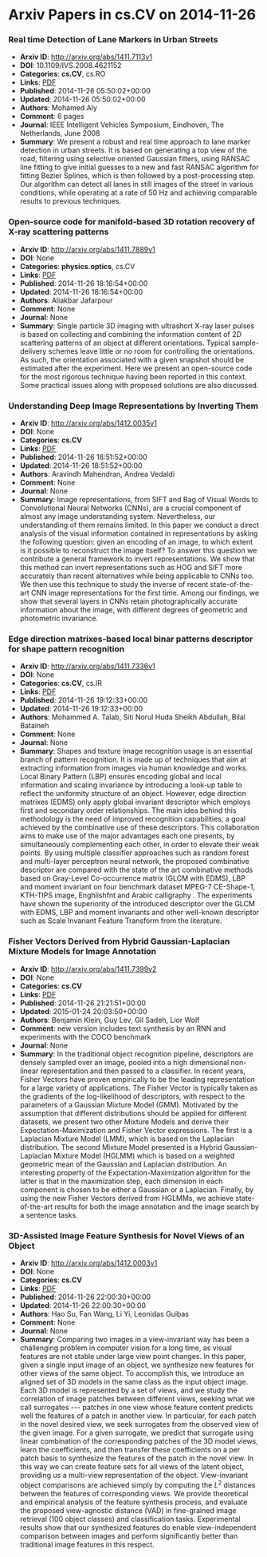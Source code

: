 # Arxiv Papers in cs.CV on 2014-11-26
### Real time Detection of Lane Markers in Urban Streets
- **Arxiv ID**: http://arxiv.org/abs/1411.7113v1
- **DOI**: 10.1109/IVS.2008.4621152
- **Categories**: **cs.CV**, cs.RO
- **Links**: [PDF](http://arxiv.org/pdf/1411.7113v1)
- **Published**: 2014-11-26 05:50:02+00:00
- **Updated**: 2014-11-26 05:50:02+00:00
- **Authors**: Mohamed Aly
- **Comment**: 6 pages
- **Journal**: IEEE Intelligent Vehicles Symposium, Eindhoven, The Netherlands,
  June 2008
- **Summary**: We present a robust and real time approach to lane marker detection in urban streets. It is based on generating a top view of the road, filtering using selective oriented Gaussian filters, using RANSAC line fitting to give initial guesses to a new and fast RANSAC algorithm for fitting Bezier Splines, which is then followed by a post-processing step. Our algorithm can detect all lanes in still images of the street in various conditions, while operating at a rate of 50 Hz and achieving comparable results to previous techniques.



### Open-source code for manifold-based 3D rotation recovery of X-ray scattering patterns
- **Arxiv ID**: http://arxiv.org/abs/1411.7889v1
- **DOI**: None
- **Categories**: **physics.optics**, cs.CV
- **Links**: [PDF](http://arxiv.org/pdf/1411.7889v1)
- **Published**: 2014-11-26 18:16:54+00:00
- **Updated**: 2014-11-26 18:16:54+00:00
- **Authors**: Aliakbar Jafarpour
- **Comment**: None
- **Journal**: None
- **Summary**: Single particle 3D imaging with ultrashort X-ray laser pulses is based on collecting and combining the information content of 2D scattering patterns of an object at different orientations. Typical sample-delivery schemes leave little or no room for controlling the orientations. As such, the orientation associated with a given snapshot should be estimated after the experiment. Here we present an open-source code for the most rigorous technique having been reported in this context. Some practical issues along with proposed solutions are also discussed.



### Understanding Deep Image Representations by Inverting Them
- **Arxiv ID**: http://arxiv.org/abs/1412.0035v1
- **DOI**: None
- **Categories**: **cs.CV**
- **Links**: [PDF](http://arxiv.org/pdf/1412.0035v1)
- **Published**: 2014-11-26 18:51:52+00:00
- **Updated**: 2014-11-26 18:51:52+00:00
- **Authors**: Aravindh Mahendran, Andrea Vedaldi
- **Comment**: None
- **Journal**: None
- **Summary**: Image representations, from SIFT and Bag of Visual Words to Convolutional Neural Networks (CNNs), are a crucial component of almost any image understanding system. Nevertheless, our understanding of them remains limited. In this paper we conduct a direct analysis of the visual information contained in representations by asking the following question: given an encoding of an image, to which extent is it possible to reconstruct the image itself? To answer this question we contribute a general framework to invert representations. We show that this method can invert representations such as HOG and SIFT more accurately than recent alternatives while being applicable to CNNs too. We then use this technique to study the inverse of recent state-of-the-art CNN image representations for the first time. Among our findings, we show that several layers in CNNs retain photographically accurate information about the image, with different degrees of geometric and photometric invariance.



### Edge direction matrixes-based local binar patterns descriptor for shape pattern recognition
- **Arxiv ID**: http://arxiv.org/abs/1411.7336v1
- **DOI**: None
- **Categories**: **cs.CV**, cs.IR
- **Links**: [PDF](http://arxiv.org/pdf/1411.7336v1)
- **Published**: 2014-11-26 19:12:33+00:00
- **Updated**: 2014-11-26 19:12:33+00:00
- **Authors**: Mohammed A. Talab, Siti Norul Huda Sheikh Abdullah, Bilal Bataineh
- **Comment**: None
- **Journal**: None
- **Summary**: Shapes and texture image recognition usage is an essential branch of pattern recognition. It is made up of techniques that aim at extracting information from images via human knowledge and works. Local Binary Pattern (LBP) ensures encoding global and local information and scaling invariance by introducing a look-up table to reflect the uniformity structure of an object. However, edge direction matrixes (EDMS) only apply global invariant descriptor which employs first and secondary order relationships. The main idea behind this methodology is the need of improved recognition capabilities, a goal achieved by the combinative use of these descriptors. This collaboration aims to make use of the major advantages each one presents, by simultaneously complementing each other, in order to elevate their weak points. By using multiple classifier approaches such as random forest and multi-layer perceptron neural network, the proposed combinative descriptor are compared with the state of the art combinative methods based on Gray-Level Co-occurrence matrix (GLCM with EDMS), LBP and moment invariant on four benchmark dataset MPEG-7 CE-Shape-1, KTH-TIPS image, Enghlishfnt and Arabic calligraphy . The experiments have shown the superiority of the introduced descriptor over the GLCM with EDMS, LBP and moment invariants and other well-known descriptor such as Scale Invariant Feature Transform from the literature.



### Fisher Vectors Derived from Hybrid Gaussian-Laplacian Mixture Models for Image Annotation
- **Arxiv ID**: http://arxiv.org/abs/1411.7399v2
- **DOI**: None
- **Categories**: **cs.CV**
- **Links**: [PDF](http://arxiv.org/pdf/1411.7399v2)
- **Published**: 2014-11-26 21:21:51+00:00
- **Updated**: 2015-01-24 20:03:50+00:00
- **Authors**: Benjamin Klein, Guy Lev, Gil Sadeh, Lior Wolf
- **Comment**: new version includes text synthesis by an RNN and experiments with
  the COCO benchmark
- **Journal**: None
- **Summary**: In the traditional object recognition pipeline, descriptors are densely sampled over an image, pooled into a high dimensional non-linear representation and then passed to a classifier. In recent years, Fisher Vectors have proven empirically to be the leading representation for a large variety of applications. The Fisher Vector is typically taken as the gradients of the log-likelihood of descriptors, with respect to the parameters of a Gaussian Mixture Model (GMM). Motivated by the assumption that different distributions should be applied for different datasets, we present two other Mixture Models and derive their Expectation-Maximization and Fisher Vector expressions. The first is a Laplacian Mixture Model (LMM), which is based on the Laplacian distribution. The second Mixture Model presented is a Hybrid Gaussian-Laplacian Mixture Model (HGLMM) which is based on a weighted geometric mean of the Gaussian and Laplacian distribution. An interesting property of the Expectation-Maximization algorithm for the latter is that in the maximization step, each dimension in each component is chosen to be either a Gaussian or a Laplacian. Finally, by using the new Fisher Vectors derived from HGLMMs, we achieve state-of-the-art results for both the image annotation and the image search by a sentence tasks.



### 3D-Assisted Image Feature Synthesis for Novel Views of an Object
- **Arxiv ID**: http://arxiv.org/abs/1412.0003v1
- **DOI**: None
- **Categories**: **cs.CV**
- **Links**: [PDF](http://arxiv.org/pdf/1412.0003v1)
- **Published**: 2014-11-26 22:00:30+00:00
- **Updated**: 2014-11-26 22:00:30+00:00
- **Authors**: Hao Su, Fan Wang, Li Yi, Leonidas Guibas
- **Comment**: None
- **Journal**: None
- **Summary**: Comparing two images in a view-invariant way has been a challenging problem in computer vision for a long time, as visual features are not stable under large view point changes. In this paper, given a single input image of an object, we synthesize new features for other views of the same object. To accomplish this, we introduce an aligned set of 3D models in the same class as the input object image. Each 3D model is represented by a set of views, and we study the correlation of image patches between different views, seeking what we call surrogates --- patches in one view whose feature content predicts well the features of a patch in another view. In particular, for each patch in the novel desired view, we seek surrogates from the observed view of the given image. For a given surrogate, we predict that surrogate using linear combination of the corresponding patches of the 3D model views, learn the coefficients, and then transfer these coefficients on a per patch basis to synthesize the features of the patch in the novel view. In this way we can create feature sets for all views of the latent object, providing us a multi-view representation of the object. View-invariant object comparisons are achieved simply by computing the $L^2$ distances between the features of corresponding views. We provide theoretical and empirical analysis of the feature synthesis process, and evaluate the proposed view-agnostic distance (VAD) in fine-grained image retrieval (100 object classes) and classification tasks. Experimental results show that our synthesized features do enable view-independent comparison between images and perform significantly better than traditional image features in this respect.



